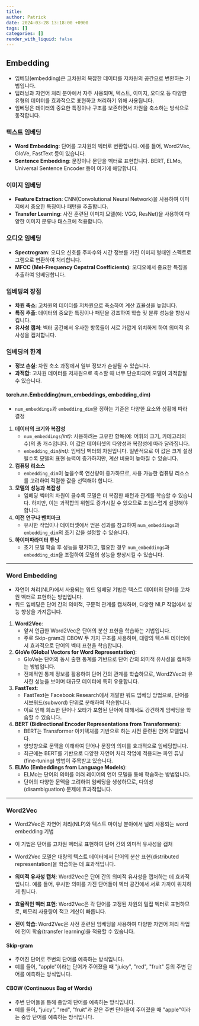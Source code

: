 ```yaml
---
title: 
author: Patrick
date: 2024-03-28 13:18:00 +0900
tags: []
categories: []
render_with_liquid: false
---
```

## Embedding
- 임베딩(embedding)은 고차원의 복잡한 데이터를 저차원의 공간으로 변환하는 기법입니다. 
- 딥러닝과 자연어 처리 분야에서 자주 사용되며, 텍스트, 이미지, 오디오 등 다양한 유형의 데이터를 효과적으로 표현하고 처리하기 위해 사용됩니다. 
- 임베딩은 데이터의 중요한 특징이나 구조를 보존하면서 차원을 축소하는 방식으로 동작합니다.

### 텍스트 임베딩

- **Word Embedding**: 단어를 고차원의 벡터로 변환합니다. 예를 들어, Word2Vec, GloVe, FastText 등이 있습니다.
- **Sentence Embedding**: 문장이나 문단을 벡터로 표현합니다. BERT, ELMo, Universal Sentence Encoder 등이 여기에 해당합니다.

### 이미지 임베딩

- **Feature Extraction**: CNN(Convolutional Neural Network)을 사용하여 이미지에서 중요한 특징이나 패턴을 추출합니다.
- **Transfer Learning**: 사전 훈련된 이미지 모델(예: VGG, ResNet)을 사용하여 다양한 이미지 분류나 태스크에 적용합니다.

### 오디오 임베딩

- **Spectrogram**: 오디오 신호를 주파수와 시간 정보를 가진 이미지 형태인 스펙트로그램으로 변환하여 처리합니다.
- **MFCC (Mel-Frequency Cepstral Coefficients)**: 오디오에서 중요한 특징을 추출하여 임베딩합니다.

### 임베딩의 장점

- **차원 축소**: 고차원의 데이터를 저차원으로 축소하여 계산 효율성을 높입니다.
- **특징 추출**: 데이터의 중요한 특징이나 패턴을 강조하여 학습 및 분류 성능을 향상시킵니다.
- **유사성 캡처**: 벡터 공간에서 유사한 항목들이 서로 가깝게 위치하게 하여 의미적 유사성을 캡처합니다.

### 임베딩의 한계

- **정보 손실**: 차원 축소 과정에서 일부 정보가 손실될 수 있습니다.
- **과적합**: 고차원 데이터를 저차원으로 축소할 때 너무 단순화되어 모델이 과적합될 수 있습니다.

#### torch.nn.Embedding(num_embeddings, embedding_dim)
- `num_embeddings`과 `embedding_dim`을 정하는 기준은 다양한 요소와 상황에 따라 결정
1. **데이터의 크기와 복잡성**
    - `num_embeddings`*(int)*: 사용하려는 고유한 항목(예: 어휘의 크기, 카테고리의 수)의 총 개수입니다. 이 값은 데이터셋의 다양성과 복잡성에 따라 달라집니다.
    - `embedding_dim`*(int)*: 임베딩 벡터의 차원입니다. 일반적으로 이 값은 크게 설정될수록 모델의 표현 능력이 증가하지만, 계산 비용이 높아질 수 있습니다.
2. **컴퓨팅 리소스**
    - `embedding_dim`이 높을수록 연산량이 증가하므로, 사용 가능한 컴퓨팅 리소스를 고려하여 적절한 값을 선택해야 합니다.
3. **모델의 성능과 복잡성**
    - 임베딩 벡터의 차원이 클수록 모델은 더 복잡한 패턴과 관계를 학습할 수 있습니다. 하지만, 이는 과적합의 위험도 증가시킬 수 있으므로 조심스럽게 설정해야 합니다.
4. **이전 연구나 벤치마크**
    - 유사한 작업이나 데이터셋에서 얻은 성과를 참고하여 `num_embeddings`과 `embedding_dim`의 초기 값을 설정할 수 있습니다.
5. **하이퍼파라미터 튜닝**
    - 초기 모델 학습 후 성능을 평가하고, 필요한 경우 `num_embeddings`과 `embedding_dim`을 조절하여 모델의 성능을 향상시킬 수 있습니다.

---
### Word Embedding
  
- 자연어 처리(NLP)에서 사용되는 워드 임베딩 기법은 텍스트 데이터의 단어를 고차원 벡터로 표현하는 방법입니다. 
- 워드 임베딩은 단어 간의 의미적, 구문적 관계를 캡처하며, 다양한 NLP 작업에서 성능 향상을 가져옵니다.

1. **Word2Vec**:
    - 앞서 언급한 Word2Vec은 단어의 분산 표현을 학습하는 기법입니다.
    - 주로 Skip-gram과 CBOW 두 가지 구조를 사용하며, 대량의 텍스트 데이터에서 효과적으로 단어의 벡터 표현을 학습합니다.
2. **GloVe (Global Vectors for Word Representation)**:
    - GloVe는 단어의 동시 출현 통계를 기반으로 단어 간의 의미적 유사성을 캡처하는 방법입니다.
    - 전체적인 통계 정보를 활용하여 단어 간의 관계를 학습하므로, Word2Vec과 유사한 성능을 보이며 대규모 데이터에 특히 유용합니다.
3. **FastText**:
    - FastText는 Facebook Research에서 개발한 워드 임베딩 방법으로, 단어를 서브워드(subword) 단위로 분해하여 학습합니다.
    - 이로 인해 희소한 단어나 오타가 포함된 단어에 대해서도 강건하게 임베딩을 학습할 수 있습니다.
4. **BERT (Bidirectional Encoder Representations from Transformers)**:
    - BERT는 Transformer 아키텍처를 기반으로 하는 사전 훈련된 언어 모델입니다.
    - 양방향으로 문맥을 이해하여 단어나 문장의 의미를 효과적으로 임베딩합니다.
    - 최근에는 BERT를 기반으로 다양한 자연어 처리 작업에 적용되는 파인 튜닝(fine-tuning) 방법이 주목받고 있습니다.
5. **ELMo (Embeddings from Language Models)**:
    - ELMo는 단어의 의미를 여러 레이어의 언어 모델을 통해 학습하는 방법입니다.
    - 단어의 다양한 문맥을 고려하여 임베딩을 생성하므로, 다의성(disambiguation) 문제에 효과적입니다.

---
### Word2Vec

- Word2Vec은 자연어 처리(NLP)와 텍스트 마이닝 분야에서 널리 사용되는 word embedding 기법
- 이 기법은 단어를 고차원 벡터로 표현하여 단어 간의 의미적 유사성을 캡처
- Word2Vec 모델은 대량의 텍스트 데이터에서 단어의 분산 표현(distributed representation)을 학습하는 데 효과적입니다.

- **의미적 유사성 캡처**: Word2Vec은 단어 간의 의미적 유사성을 캡처하는 데 효과적입니다. 예를 들어, 유사한 의미를 가진 단어들이 벡터 공간에서 서로 가까이 위치하게 됩니다.
- **효율적인 벡터 표현**: Word2Vec은 각 단어를 고정된 차원의 밀집 벡터로 표현하므로, 메모리 사용량이 적고 계산이 빠릅니다.
- **전이 학습**: Word2Vec은 사전 훈련된 임베딩을 사용하여 다양한 자연어 처리 작업에 전이 학습(transfer learning)을 적용할 수 있습니다.
#### Skip-gram
- 주어진 단어로 주변의 단어를 예측하는 방식입니다.
- 예를 들어, "apple"이라는 단어가 주어졌을 때 "juicy", "red", "fruit" 등의 주변 단어를 예측하는 방식입니다.
#### CBOW (Continuous Bag of Words)
- 주변 단어들을 통해 중앙의 단어를 예측하는 방식입니다.
- 예를 들어, "juicy", "red", "fruit"과 같은 주변 단어들이 주어졌을 때 "apple"이라는 중앙 단어를 예측하는 방식입니다.
